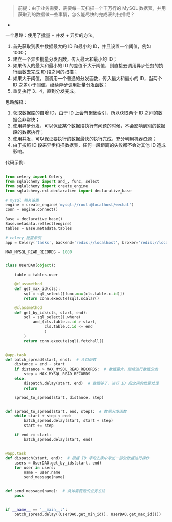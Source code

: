 > 前提：由于业务需要，需要每一天扫描一个千万行的 MySQL 数据表，并用获取到的数据做一些事情，怎么能尽快的完成表的扫描呢？

-
一个思路：使用了批量 + 并发 + 异步的方法。
>
1. 首先获取到表中数据最大的 ID 和最小的 ID，并且设置一个阈值，例如 1000；
2. 建立一个异步批量分发函数，传入最大和最小的 ID；
3. 如果传入的最大和最小的 ID 的差值不大于阈值，则直接去调用异步任务的执行函数去完成 ID 段之间的扫描；
4. 如果大于阈值，则调用一个普通的分发函数，传入最大和最小的 ID，当两个 ID 之差小于阈值，继续异步调用批量分发函数；
5. 重复执行 3、4，直到分发完成。

思路解释：
>
1. 获取数据库的自增 ID，由于 ID 上会有聚簇索引，所以获取两个 ID 之间的数据会非常快；
2. 使用异步分发，可以保证某个数据段执行有问题的时候，不会影响到别的数据段的数据执行；
3. 使用并发，可以保证要执行的数据最快的执行完成，充分利用机器资源；
4. 由于按照 ID 段来异步扫描数据表，任何一段距离的失败都不会对其他 ID 造成影响。

代码示例:

```python

from celery import Celery
from sqlalchemy import and_, func, select
from sqlalchemy import create_engine
from sqlalchemy.ext.declarative import declarative_base

# mysql 相关设置
engine = create_engine('mysql://root:@localhost/wechat')
conn = engine.connect()

Base = declarative_base()
Base.metadata.reflect(engine)
tables = Base.metadata.tables

# celery 配置示例
app = Celery('tasks', backend='redis://localhost', broker='redis://localhost')

MAX_MYSQL_READ_RECORDS = 1000


class UserDAO(object):

    table = tables.user

    @classmethod
    def get_max_id(cls):
        sql = sql_select([func.max(cls.table.c.id)])
        return conn.execute(sql).scalar()

    @classmethod
    def get_by_ids(cls, start, end):
        sql = sql_select().where(
            and_(cls.table.c.id > start,
                 cls.table.c.id <= end
                 )
        )
        return conn.execute(sql).fetchall()


@app.task
def batch_spread(start, end):  # 入口函数
    distance = end - start
    if distance > MAX_MYSQL_READ_RECORDS:  # 数据量大，继续进行数据分发
        step = MAX_MYSQL_READ_RECORDS
    else:
        dispatch.delay(start, end)  # 数据够了，进行 ID 段之间的批量处理
        return

    spread_to_spread(start, distance, step)


def spread_to_spread(start, end, step):  # 数据分发函数
    while start + step < end:
        batch_spread.delay(start, start + step)
        start += step

    if end >= start:
        batch_spread.delay(start, end)


@app.task
def dispatch(start, end):  # 根据 ID 字段去表中取出一部分数据进行操作
    users = UserDAO.get_by_ids(start, end)
    for user in users:
        name = user.name
        send_message(name)


def send_message(name):  # 具体需要做的业务方法
    pass


if __name__ == '__main__:':
    batch_spread.delay((UserDAO.get_min_id(), UserDAO.get_max_id()))
```
